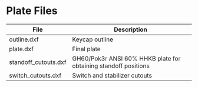 # Plate Files

| File                 | Description                                                     |
| -------------------- | --------------------------------------------------------------- |
| outline.dxf          | Keycap outline                                                  |
| plate.dxf            | Final plate                                                     |
| standoff_cutouts.dxf | GH60/Pok3r ANSI 60% HHKB plate for obtaining standoff positions |
| switch_cutouts.dxf   | Switch and stabilizer cutouts                                   |
